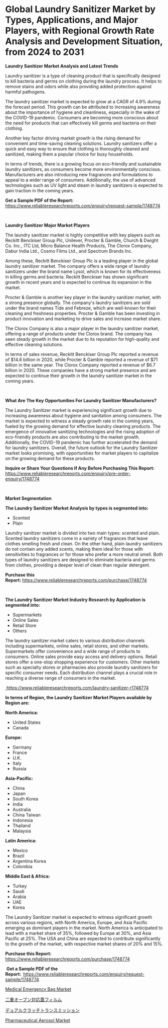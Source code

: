 <p><h1>Global Laundry Sanitizer Market by Types, Applications, and Major Players, with Regional Growth Rate Analysis and Development Situation, from 2024 to 2031</h1></p><p><strong>Laundry Sanitizer Market Analysis and Latest Trends</strong></p>
<p><p>Laundry sanitizer is a type of cleaning product that is specifically designed to kill bacteria and germs on clothing during the laundry process. It helps to remove stains and odors while also providing added protection against harmful pathogens.</p><p>The laundry sanitizer market is expected to grow at a CAGR of 4.9% during the forecast period. This growth can be attributed to increasing awareness about the importance of hygiene and cleanliness, especially in the wake of the COVID-19 pandemic. Consumers are becoming more conscious about the need for products that can effectively kill germs and bacteria on their clothing.</p><p>Another key factor driving market growth is the rising demand for convenient and time-saving cleaning solutions. Laundry sanitizers offer a quick and easy way to ensure that clothing is thoroughly cleaned and sanitized, making them a popular choice for busy households.</p><p>In terms of trends, there is a growing focus on eco-friendly and sustainable laundry sanitizers, as consumers become more environmentally conscious. Manufacturers are also introducing new fragrances and formulations to appeal to a wider range of consumers. Additionally, the use of advanced technologies such as UV light and steam in laundry sanitizers is expected to gain traction in the coming years.</p></p>
<p><strong>Get a Sample PDF of the Report:&nbsp;</strong> <a href="https://www.reliableresearchreports.com/enquiry/request-sample/1748774">https://www.reliableresearchreports.com/enquiry/request-sample/1748774</a></p>
<p>&nbsp;</p>
<p><strong>Laundry Sanitizer Major Market Players</strong></p>
<p><p>The laundry sanitizer market is highly competitive with key players such as Reckitt Benckiser Group Plc, Unilever, Procter & Gamble, Church & Dwight Co. Inc., ITC Ltd, Micro Balance Health Products, The Clorox Company, Dabur India Ltd., Cosmo Films Ltd., and Spectrum Brands Inc.</p><p>Among these, Reckitt Benckiser Group Plc is a leading player in the global laundry sanitizer market. The company offers a wide range of laundry sanitizers under the brand name Lysol, which is known for its effectiveness in killing germs and bacteria. Reckitt Benckiser has shown significant growth in recent years and is expected to continue its expansion in the market.</p><p>Procter & Gamble is another key player in the laundry sanitizer market, with a strong presence globally. The company's laundry sanitizers are sold under the brand names Tide and Febreze, which are well-known for their cleaning and freshness properties. Procter & Gamble has been investing in product innovation and marketing to drive sales and increase market share.</p><p>The Clorox Company is also a major player in the laundry sanitizer market, offering a range of products under the Clorox brand. The company has seen steady growth in the market due to its reputation for high-quality and effective cleaning solutions.</p><p>In terms of sales revenue, Reckitt Benckiser Group Plc reported a revenue of $14.6 billion in 2020, while Procter & Gamble reported a revenue of $71 billion in the same year. The Clorox Company reported a revenue of $6.7 billion in 2020. These companies have a strong market presence and are expected to continue their growth in the laundry sanitizer market in the coming years.</p></p>
<p>&nbsp;</p>
<p><strong>What Are The Key Opportunities For Laundry Sanitizer Manufacturers?</strong></p>
<p><p>The Laundry Sanitizer market is experiencing significant growth due to increasing awareness about hygiene and sanitation among consumers. The market is expected to witness a steady growth rate in the coming years, fueled by the growing demand for effective laundry cleaning products. The emergence of innovative sanitizing technologies and the rising adoption of eco-friendly products are also contributing to the market growth. Additionally, the COVID-19 pandemic has further accelerated the demand for laundry sanitizers. Overall, the future outlook for the Laundry Sanitizer market looks promising, with opportunities for market players to capitalize on the growing demand for these products.</p></p>
<p><strong>Inquire or Share Your Questions If Any Before Purchasing This Report:</strong> <a href="https://www.reliableresearchreports.com/enquiry/pre-order-enquiry/1748774">https://www.reliableresearchreports.com/enquiry/pre-order-enquiry/1748774</a></p>
<p>&nbsp;</p>
<p><strong>Market Segmentation</strong></p>
<p><strong>The Laundry Sanitizer Market Analysis by types is segmented into:</strong></p>
<p><ul><li>Scented</li><li>Plain</li></ul></p>
<p><p>Laundry sanitizer market is divided into two main types: scented and plain. Scented laundry sanitizers come in a variety of fragrances that leave clothes smelling fresh and clean. On the other hand, plain laundry sanitizers do not contain any added scents, making them ideal for those with sensitivities to fragrances or for those who prefer a more neutral smell. Both types of laundry sanitizers are designed to eliminate bacteria and germs from clothes, providing a deeper level of clean than regular detergent.</p></p>
<p><strong>Purchase this Report:&nbsp;</strong><a href="https://www.reliableresearchreports.com/purchase/1748774">https://www.reliableresearchreports.com/purchase/1748774</a></p>
<p>&nbsp;</p>
<p><strong>The Laundry Sanitizer Market Industry Research by Application is segmented into:</strong></p>
<p><ul><li>Supermarkets</li><li>Online Sales</li><li>Retail Store</li><li>Others</li></ul></p>
<p><p>The laundry sanitizer market caters to various distribution channels including supermarkets, online sales, retail stores, and other markets. Supermarkets offer convenience and a wide range of products to consumers. Online sales provide easy access and delivery options. Retail stores offer a one-stop shopping experience for customers. Other markets such as specialty stores or pharmacies also provide laundry sanitizers for specific consumer needs. Each distribution channel plays a crucial role in reaching a diverse range of consumers in the market.</p></p>
<p><a href="https://www.reliableresearchreports.com/laundry-sanitizer-r1748774">&nbsp;https://www.reliableresearchreports.com/laundry-sanitizer-r1748774</a></p>
<p><strong>In terms of Region, the Laundry Sanitizer Market Players available by Region are:</strong></p>
<p>
    <p> <strong> North America: </strong>
        <ul>
            <li>United States</li>
            <li>Canada</li>
        </ul>
        </p> 
    <p> <strong> Europe: </strong>
        <ul>
            <li>Germany</li>
            <li>France</li>
            <li>U.K.</li>
            <li>Italy</li>
            <li>Russia</li>
        </ul>
        </p> 
    <p> <strong> Asia-Pacific: </strong>
        <ul>
            <li>China</li>
            <li>Japan</li>
            <li>South Korea</li>
            <li>India</li>
            <li>Australia</li>
            <li>China Taiwan</li>
            <li>Indonesia</li>
            <li>Thailand</li>
            <li>Malaysia</li>
        </ul>
        </p> 
    <p> <strong> Latin America: </strong>
        <ul>
            <li>Mexico</li>
            <li>Brazil</li>
            <li>Argentina Korea</li>
            <li>Colombia</li>
        </ul>
        </p> 
    <p> <strong> Middle East & Africa: </strong>
        <ul>
            <li>Turkey</li>
            <li>Saudi</li>
            <li>Arabia</li>
            <li>UAE</li>
            <li>Korea</li>
        </ul>
    </p>
    </p>
<p><p>The Laundry Sanitizer market is expected to witness significant growth across various regions, with North America, Europe, and Asia Pacific emerging as dominant players in the market. North America is anticipated to lead with a market share of 35%, followed by Europe at 30%, and Asia Pacific at 25%. The USA and China are expected to contribute significantly to the growth of the market, with respective market shares of 20% and 15%.</p></p>
<p><strong>Purchase this Report: </strong><a href="https://www.reliableresearchreports.com/purchase/1748774">https://www.reliableresearchreports.com/purchase/1748774</a></p>
<p>&nbsp;<strong>Get a Sample PDF of the Report:&nbsp;&nbsp;</strong><a href="https://www.reliableresearchreports.com/enquiry/request-sample/1748774">https://www.reliableresearchreports.com/enquiry/request-sample/1748774</a></p>
<p><strong></strong></p>
<p><p><a href="https://github.com/RoccoManning/Market-Research-Report-List-5/blob/main/medical-emergency-bag-market.md">Medical Emergency Bag Market</a></p><p><a href="https://github.com/klon646/Market-Research-Report-List-2/blob/main/2473989173821.md">二重オーブン対応蓋フィルム</a></p><p><a href="https://github.com/EstaSprer20231/Market-Research-Report-List-2/blob/main/4755732173820.md">デュアルクラッチトランスミッション</a></p><p><a href="https://github.com/mateobossinovero/Market-Research-Report-List-1/blob/main/pharmaceutical-aerosol-market.md">Pharmaceutical Aerosol Market</a></p></p>